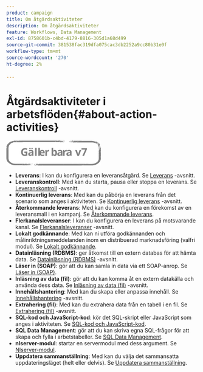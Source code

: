 ```yaml
---
product: campaign
title: Om åtgärdsaktiviteter
description: Om åtgärdsaktiviteter
feature: Workflows, Data Management
exl-id: 8758601b-c4bd-4179-8816-305d1a68d499
source-git-commit: 381538fac319dfa075cac3db2252a9cc80b31e0f
workflow-type: tm+mt
source-wordcount: '270'
ht-degree: 2%

---
```


# Åtgärdsaktiviteter i arbetsflöden{#about-action-activities}

![](../../assets/v7-only.svg)

* **Leverans**: I kan du konfigurera en leveransåtgärd. Se [Leverans](delivery.md) -avsnitt.
* **Leveranskontroll**: Med kan du starta, pausa eller stoppa en leverans. Se [Leveranskontroll](delivery-control.md) -avsnitt.
* **Kontinuerlig leverans**: Med kan du påbörja en leverans från det scenario som anges i aktiviteten. Se [Kontinuerlig leverans](continuous-delivery.md) -avsnitt.
* **Återkommande leverans**: Med kan du konfigurera en förekomst av en leveransmall i en kampanj. Se [Återkommande leverans](recurring-delivery.md).
* **Flerkanalsleveranser**: I kan du konfigurera en leverans på motsvarande kanal. Se [Flerkanalsleveranser](cross-channel-deliveries.md) -avsnitt.
* **Lokalt godkännande**: Med kan ni utföra godkännanden och målinriktningsmeddelanden inom en distribuerad marknadsföring (valfri modul). Se [Lokalt godkännande](local-approval.md).
* **Datainläsning (RDBMS)**: ger åtkomst till en extern databas för att hämta data. Se [Datainläsning (RDBMS)](data-loading--rdbms-.md) -avsnitt.
* **Läser in (SOAP)**: gör att du kan samla in data via ett SOAP-anrop. Se [Läser in (SOAP)](loading--soap-.md).
* **Inläsning av data (fil)**: gör att du kan komma åt en extern datakälla och använda dess data. Se [Inläsning av data (fil)](data-loading--file-.md) -avsnitt.
* **Innehållshantering**: Med kan du skapa eller anpassa innehåll. Se [Innehållshantering](content-management.md) -avsnitt.
* **Extrahering (fil)**: Med kan du extrahera data från en tabell i en fil. Se [Extrahering (fil)](extraction--file-.md) -avsnitt.
* **SQL-kod och JavaScript-kod**: kör det SQL-skript eller JavaScript som anges i aktiviteten. Se [SQL-kod och JavaScript-kod](sql-code-and-javascript-code.md).
* **SQL Data Management**: gör att du kan skriva egna SQL-frågor för att skapa och fylla i arbetstabeller. Se [SQL Data Management](sql-data-management.md).
* **nlserver-modul**: startar en servermodul med dess argument. Se [Nlserver-modul](nlserver-module.md).
* **Uppdatera sammanställning**: Med kan du välja det sammansatta uppdateringsläget (helt eller delvis). Se [Uppdatera sammanställning](update-aggregate.md).
